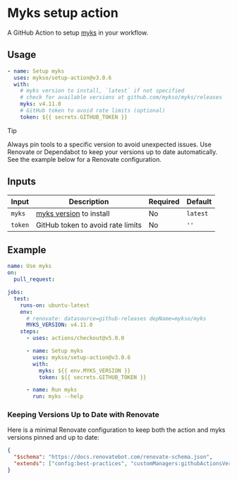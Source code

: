 # Myks setup action

A GitHub Action to setup [myks](https://github.com/mykso/myks) in your workflow.

## Usage

```yaml
- name: Setup myks
  uses: mykso/setup-action@v3.0.6
  with:
    # myks version to install, `latest` if not specified
    # check for available versions at github.com/mykso/myks/releases
    myks: v4.11.0
    # GitHub token to avoid rate limits (optional)
    token: ${{ secrets.GITHUB_TOKEN }}
```

> [!TIP]
> Always pin tools to a specific version to avoid unexpected issues.
> Use Renovate or Dependabot to keep your versions up to date automatically.
> See the example below for a Renovate configuration.

## Inputs

| Input   | Description                       | Required | Default  |
| ------- | --------------------------------- | -------- | -------- |
| `myks`  | [myks version][1] to install      | No       | `latest` |
| `token` | GitHub token to avoid rate limits | No       | `''`     |

## Example

```yaml
name: Use myks
on:
  pull_request:

jobs:
  test:
    runs-on: ubuntu-latest
    env:
      # renovate: datasource=github-releases depName=mykso/myks
      MYKS_VERSION: v4.11.0
    steps:
      - uses: actions/checkout@v5.0.0

      - name: Setup myks
        uses: mykso/setup-action@v3.0.6
        with:
          myks: ${{ env.MYKS_VERSION }}
          token: ${{ secrets.GITHUB_TOKEN }}

      - name: Run myks
        run: myks --help
```

### Keeping Versions Up to Date with Renovate

Here is a minimal Renovate configuration to keep both the action and myks versions pinned and up to date:

```json
{
  "$schema": "https://docs.renovatebot.com/renovate-schema.json",
  "extends": ["config:best-practices", "customManagers:githubActionsVersions"]
}
```

[1]: https://github.com/mykso/myks/releases
